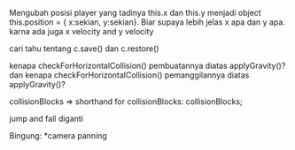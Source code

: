 Mengubah posisi player yang tadinya this.x dan this.y menjadi object this.position = { x:sekian, y:sekian}.
Biar supaya lebih jelas x apa dan y apa. karna ada juga x velocity and y velocity

cari tahu tentang c.save() dan c.restore()

kenapa checkForHorizontalCollision() pembuatannya diatas applyGravity()?
dan kenapa checkForHorizontalCollision() pemanggilannya diatas applyGravity()?

collisionBlocks => shorthand for collisionBlocks: collisionBlocks;

jump and fall diganti

Bingung:
*camera panning